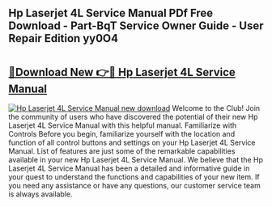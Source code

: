 ## Hp Laserjet 4L Service Manual PDf Free Download - Part-BqT Service Owner Guide - User Repair Edition yy0O4

# <h2><a href="http://cf1198.oget.top/?id=Hp+Laserjet+4L+Service+Manual">🔗Download New 👉🔴 Hp Laserjet 4L Service Manual</a></h2>

[![Hp Laserjet 4L Service Manual new download](https://i.imgur.com/5g1atiW.png)](http://cf1198.oget.top/?id=Hp+Laserjet+4L+Service+Manual)
Welcome to the Club! Join the community of users who have discovered the potential of their new Hp Laserjet 4L Service Manual with this helpful manual. Familiarize with Controls Before you begin, familiarize yourself with the location and function of all control buttons and settings on your Hp Laserjet 4L Service Manual. List of features are just some of the remarkable capabilities available in your new Hp Laserjet 4L Service Manual. We believe that the Hp Laserjet 4L Service Manual has been a detailed and informative guide in your quest to understand the functions and capabilities of your new item. If you need any assistance or have any questions, our customer service team is always available.
